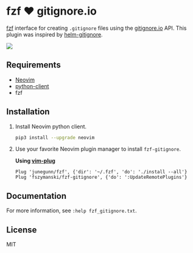 # fzf :heart: gitignore.io

[fzf](https://github.com/junegunn/fzf) interface for creating `.gitignore` files using the [gitignore.io](https://www.gitignore.io/) API.
This plugin was inspired by [helm-gitignore](https://github.com/jupl/helm-gitignore).

![](https://user-images.githubusercontent.com/25827968/28417739-74ea6522-6d59-11e7-9664-5148cd0e706a.png)

## Requirements

* [Neovim](https://neovim.io/)
* [python-client](https://github.com/neovim/python-client)
* fzf

## Installation

1. Install Neovim python client.

    ```sh
    pip3 install --upgrade neovim
    ```

2. Use your favorite Neovim plugin manager to install `fzf-gitignore`.

    **Using [vim-plug](https://github.com/junegunn/vim-plug)**

    ```vim
    Plug 'junegunn/fzf', {'dir': '~/.fzf', 'do': './install --all'}
    Plug 'fszymanski/fzf-gitignore', {'do': ':UpdateRemotePlugins'}
    ```

## Documentation

For more information, see `:help fzf_gitignore.txt`.

## License

MIT
